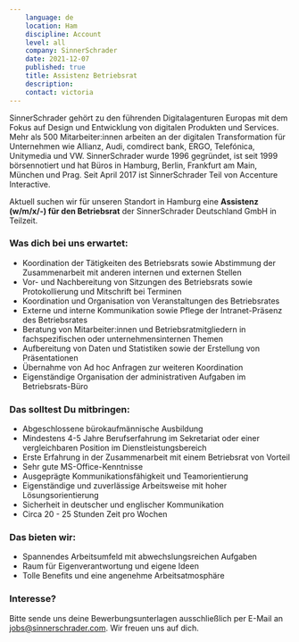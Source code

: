 ```yaml
---
    language: de
    location: Ham
    discipline: Account 
    level: all
    company: SinnerSchrader
    date: 2021-12-07
    published: true
    title: Assistenz Betriebsrat 
    description: 
    contact: victoria
---
```


SinnerSchrader gehört zu den führenden Digitalagenturen Europas mit dem Fokus auf Design und Entwicklung von digitalen Produkten und Services. Mehr als 500 Mitarbeiter:innen arbeiten an der digitalen Transformation für Unternehmen wie Allianz, Audi, comdirect bank, ERGO, Telefónica, Unitymedia und VW. SinnerSchrader wurde 1996 gegründet, ist seit 1999 börsennotiert und hat Büros in Hamburg, Berlin, Frankfurt am Main, München und Prag. Seit April 2017 ist SinnerSchrader Teil von Accenture Interactive.

Aktuell suchen wir für unseren Standort in Hamburg eine **Assistenz (w/m/x/-) für den Betriebsrat** der SinnerSchrader Deutschland GmbH in Teilzeit.
 
### Was dich bei uns erwartet:
 
- Koordination der Tätigkeiten des Betriebsrats sowie Abstimmung der Zusammenarbeit mit anderen internen und externen Stellen
- Vor- und Nachbereitung von Sitzungen des Betriebsrats sowie Protokollierung und Mitschrift bei Terminen
- Koordination und Organisation von Veranstaltungen des Betriebsrates
- Externe und interne Kommunikation sowie Pflege der Intranet-Präsenz des Betriebsrates
- Beratung von Mitarbeiter:innen und Betriebsratmitgliedern in fachspezifischen oder unternehmensinternen Themen
- Aufbereitung von Daten und Statistiken sowie der Erstellung von Präsentationen
- Übernahme von Ad hoc Anfragen zur weiteren Koordination
- Eigenständige Organisation der administrativen Aufgaben im Betriebsrats-Büro
 
### Das solltest Du mitbringen:
 
- Abgeschlossene bürokaufmännische Ausbildung
- Mindestens 4-5 Jahre Berufserfahrung im Sekretariat oder einer vergleichbaren Position im Dienstleistungsbereich
- Erste Erfahrung in der Zusammenarbeit mit einem Betriebsrat von Vorteil
- Sehr gute MS-Office-Kenntnisse
- Ausgeprägte Kommunikationsfähigkeit und Teamorientierung
- Eigenständige und zuverlässige Arbeitsweise mit hoher Lösungsorientierung
- Sicherheit in deutscher und englischer Kommunikation 
- Circa 20 - 25 Stunden Zeit pro Wochen 

### Das bieten wir:

- Spannendes Arbeitsumfeld mit abwechslungsreichen Aufgaben
- Raum für Eigenverantwortung und eigene Ideen
- Tolle Benefits und eine angenehme Arbeitsatmosphäre
 
### Interesse?
 
Bitte sende uns deine Bewerbungsunterlagen ausschließlich per E-Mail an <jobs@sinnerschrader.com>. Wir freuen uns auf dich.
